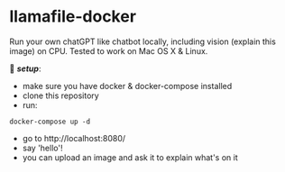 # llamafile-docker

Run your own chatGPT like chatbot locally, including vision (explain this image) on CPU. Tested to work on Mac OS X & Linux. 

:eyes: ***setup***:
  - make sure you have docker & docker-compose installed
  - clone this repository
  - run: 

```
docker-compose up -d 
```
  - go to http://localhost:8080/
  - say 'hello'! 
  - you can upload an image and ask it to explain what's on it
